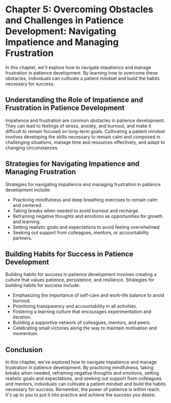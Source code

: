 Chapter 5: Overcoming Obstacles and Challenges in Patience Development: Navigating Impatience and Managing Frustration
======================================================================================================================

In this chapter, we'll explore how to navigate impatience and manage frustration in patience development. By learning how to overcome these obstacles, individuals can cultivate a patient mindset and build the habits necessary for success.

Understanding the Role of Impatience and Frustration in Patience Development
----------------------------------------------------------------------------

Impatience and frustration are common obstacles in patience development. They can lead to feelings of stress, anxiety, and burnout, and make it difficult to remain focused on long-term goals. Cultivating a patient mindset involves developing the skills necessary to remain calm and composed in challenging situations, manage time and resources effectively, and adapt to changing circumstances.

Strategies for Navigating Impatience and Managing Frustration
-------------------------------------------------------------

Strategies for navigating impatience and managing frustration in patience development include:

* Practicing mindfulness and deep breathing exercises to remain calm and centered.
* Taking breaks when needed to avoid burnout and recharge.
* Reframing negative thoughts and emotions as opportunities for growth and learning.
* Setting realistic goals and expectations to avoid feeling overwhelmed.
* Seeking out support from colleagues, mentors, or accountability partners.

Building Habits for Success in Patience Development
---------------------------------------------------

Building habits for success in patience development involves creating a culture that values patience, persistence, and resilience. Strategies for building habits for success include:

* Emphasizing the importance of self-care and work-life balance to avoid burnout.
* Prioritizing transparency and accountability in all activities.
* Fostering a learning culture that encourages experimentation and iteration.
* Building a supportive network of colleagues, mentors, and peers.
* Celebrating small victories along the way to maintain motivation and momentum.

Conclusion
----------

In this chapter, we've explored how to navigate impatience and manage frustration in patience development. By practicing mindfulness, taking breaks when needed, reframing negative thoughts and emotions, setting realistic goals and expectations, and seeking out support from colleagues and mentors, individuals can cultivate a patient mindset and build the habits necessary for success. Remember, the power of patience is within reach. It's up to you to put it into practice and achieve the success you desire.
